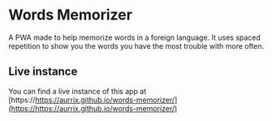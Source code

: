 # Words Memorizer

A PWA made to help memorize words in a foreign language. It uses spaced repetition to show you the words you have the most trouble with more often.

## Live instance

You can find a live instance of this app at [https://https://aurrix.github.io/words-memorizer/](https://https://aurrix.github.io/words-memorizer/)
